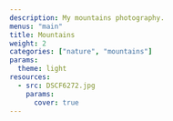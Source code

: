 ```yaml
---
description: My mountains photography.
menus: "main"
title: Mountains
weight: 2
categories: ["nature", "mountains"]
params:
  theme: light
resources:
  - src: DSCF6272.jpg
    params:
      cover: true
---
```

